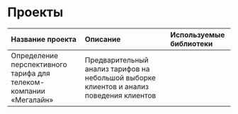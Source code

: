 # Проекты
| Название проекта | Описание | Используемые библиотеки |
| :---------------------- | :---------------------- | :---------------------- |
|Определение перспективного тарифа для телеком-компании «Мегалайн»|Предварительный анализ тарифов на небольшой выборке клиентов и анализ поведения клиентов||
